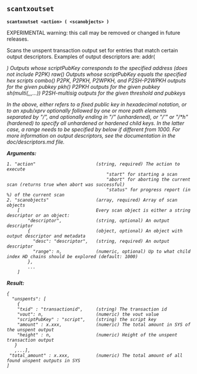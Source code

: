 ## **`scantxoutset`**

**`scantxoutset <action> ( <scanobjects> )`**

EXPERIMENTAL warning: this call may be removed or changed in future releases.

Scans the unspent transaction output set for entries that match certain output descriptors.
Examples of output descriptors are:
    addr(<address>)                      Outputs whose scriptPubKey corresponds to the specified address (does not include P2PK)
    raw(<hex script>)                    Outputs whose scriptPubKey equals the specified hex scripts
    combo(<pubkey>)                      P2PK, P2PKH, P2WPKH, and P2SH-P2WPKH outputs for the given pubkey
    pkh(<pubkey>)                        P2PKH outputs for the given pubkey
    sh(multi(<n>,<pubkey>,<pubkey>,...)) P2SH-multisig outputs for the given threshold and pubkeys

In the above, <pubkey> either refers to a fixed public key in hexadecimal notation, or to an xpub/xprv optionally followed by one
or more path elements separated by "/", and optionally ending in "/*" (unhardened), or "/*'" or "/*h" (hardened) to specify all
unhardened or hardened child keys.
In the latter case, a range needs to be specified by below if different from 1000.
For more information on output descriptors, see the documentation in the doc/descriptors.md file.

***Arguments:***

```
1. "action"                       (string, required) The action to execute
                                      "start" for starting a scan
                                      "abort" for aborting the current scan (returns true when abort was successful)
                                      "status" for progress report (in %) of the current scan
2. "scanobjects"                  (array, required) Array of scan objects
    [                             Every scan object is either a string descriptor or an object:
        "descriptor",             (string, optional) An output descriptor
        {                         (object, optional) An object with output descriptor and metadata
          "desc": "descriptor",   (string, required) An output descriptor
          "range": n,             (numeric, optional) Up to what child index HD chains should be explored (default: 1000)
        },
        ...
    ]

```



***Result:***

```
{
  "unspents": [
    {
    "txid" : "transactionid",     (string) The transaction id
    "vout": n,                    (numeric) the vout value
    "scriptPubKey" : "script",    (string) the script key
    "amount" : x.xxx,             (numeric) The total amount in SYS of the unspent output
    "height" : n,                 (numeric) Height of the unspent transaction output
   }
   ,...], 
 "total_amount" : x.xxx,          (numeric) The total amount of all found unspent outputs in SYS
]
```
